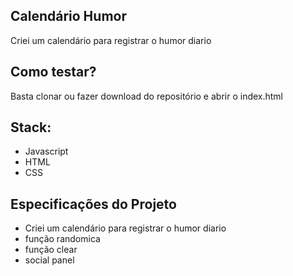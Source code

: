 ## Calendário Humor

Criei um calendário para registrar o humor diario 

## Como testar?

Basta clonar ou fazer download do repositório e abrir o index.html

## Stack:
* Javascript
* HTML 
* CSS 

## Especificações do Projeto

- Criei um calendário para registrar o humor diario 
- função randomica
- função clear
- social panel
